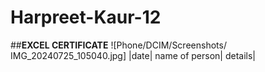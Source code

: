 # Harpreet-Kaur-12
##**EXCEL CERTIFICATE**
![Phone/DCIM/Screenshots/ IMG_20240725_105040.jpg]
|date| name of person| details|